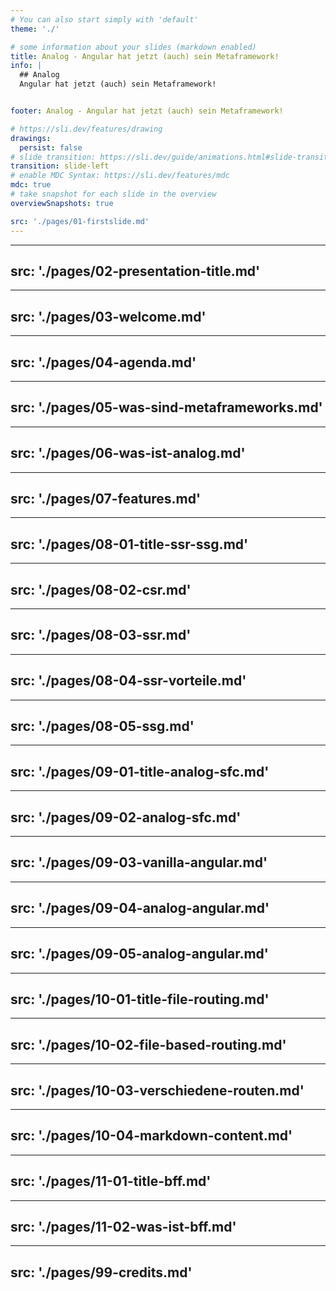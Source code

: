 ```yaml
---
# You can also start simply with 'default'
theme: './'

# some information about your slides (markdown enabled)
title: Analog - Angular hat jetzt (auch) sein Metaframework!
info: |
  ## Analog
  Angular hat jetzt (auch) sein Metaframework!


footer: Analog - Angular hat jetzt (auch) sein Metaframework!

# https://sli.dev/features/drawing
drawings:
  persist: false
# slide transition: https://sli.dev/guide/animations.html#slide-transitions
transition: slide-left
# enable MDC Syntax: https://sli.dev/features/mdc
mdc: true
# take snapshot for each slide in the overview
overviewSnapshots: true

src: './pages/01-firstslide.md'
---
```


---
src: './pages/02-presentation-title.md'
---

---
src: './pages/03-welcome.md'
---

---
src: './pages/04-agenda.md'
---

---
src: './pages/05-was-sind-metaframeworks.md'
---

---
src: './pages/06-was-ist-analog.md'
---

---
src: './pages/07-features.md'
---

---
src: './pages/08-01-title-ssr-ssg.md'
---

---
src: './pages/08-02-csr.md'
---

---
src: './pages/08-03-ssr.md'
---

---
src: './pages/08-04-ssr-vorteile.md'
---

---
src: './pages/08-05-ssg.md'
---

---
src: './pages/09-01-title-analog-sfc.md'
---

---
src: './pages/09-02-analog-sfc.md'
---

---
src: './pages/09-03-vanilla-angular.md'
---

---
src: './pages/09-04-analog-angular.md'
---

---
src: './pages/09-05-analog-angular.md'
---
---
src: './pages/10-01-title-file-routing.md'
---

---
src: './pages/10-02-file-based-routing.md'
---

---
src: './pages/10-03-verschiedene-routen.md'
---

---
src: './pages/10-04-markdown-content.md'
---

---
src: './pages/11-01-title-bff.md'
---

---
src: './pages/11-02-was-ist-bff.md'
---

---
src: './pages/99-credits.md'
---

